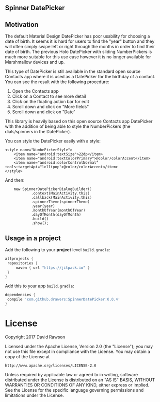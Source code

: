 Spinner DatePicker
-----

## Motivation

The default Material Design DatePicker has poor usability for choosing a date of birth. It seems it is hard for users to find the "year" button and they will often simply swipe left or right through the months in order to find their date of birth. The previous Holo DatePicker with sliding NumberPickers is much more suitable for this use case however it is no longer available for Marshmallow devices and up. 

This type of DatePicker is still available in the standard open source Contacts app where it is used as a DatePicker for the birthday of a contact. You can see the result with the following procedure:

1. Open the Contacts app
2. Click on a Contact to see more detail
3. Click on the floating action bar for edit
4. Scroll down and click on "More fields"
5. Scroll down and click on "Date"

This library is heavily based on this open source Contacts app DatePicker with the addition of being able to style the NumberPickers (the dials/spinners in the DatePicker). 

You can style the DatePicker easily with a style:

    <style name="NumbePickerStyle">
        <item name="android:textSize">22dp</item>
        <item name="android:textColorPrimary">@color/colorAccent</item>
        <item name="android:colorControlNormal" tools:targetApi="lollipop">@color/colorAccent</item>
    </style>

And then:

        new SpinnerDatePickerDialogBuilder()
                .context(MainActivity.this)
                .callback(MainActivity.this)
                .spinnerTheme(spinnerTheme)
                .year(year)
                .monthOfYear(monthOfYear)
                .dayOfMonth(dayOfMonth)
                .build()
                .show();
                    
## Usage in a project

Add the following to your **project** level `build.gradle`:
    
   ```gradle
   allprojects {
   	repositories {
   		maven { url "https://jitpack.io" }
   	}
   }
   ```

Add this to your app `build.gradle`:
    
   ```gradle
   dependencies {
   	compile 'com.github.drawers:SpinnerDatePicker:0.0.4'
   }
   ```             
                
License
=======

Copyright 2017 David Rawson

Licensed under the Apache License, Version 2.0 (the "License");
you may not use this file except in compliance with the License.
You may obtain a copy of the License at

    http://www.apache.org/licenses/LICENSE-2.0

Unless required by applicable law or agreed to in writing, software
distributed under the License is distributed on an "AS IS" BASIS,
WITHOUT WARRANTIES OR CONDITIONS OF ANY KIND, either express or implied.
See the License for the specific language governing permissions and
limitations under the License.
